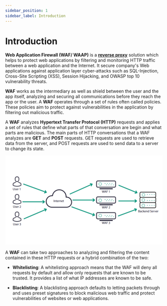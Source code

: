 ```yaml
---
sidebar_position: 1
sidebar_label: Introduction
---
```


# Introduction

**Web Application Firewall (WAF/ WAAP)** is a [**reverse proxy**](/glossary#reverse-proxy) solution which helps to protect web applications by filtering and monitoring HTTP traffic between a web application and the Internet. It secure company's Web applications against application layer cyber-attacks such as SQL-Injection, Cross-Site Scripting (XSS), Session Hijacking, and OWASP top 10 vulnerability threats.  

**WAF** works as the intermediary as well as shield between the user and the app itself, analyzing and securing all communications before they reach the app or the user. A **WAF** operates through a set of rules often called policies. These policies aim to protect against vulnerabilities in the application by filtering out malicious traffic.  

A **WAF** analyzes **Hypertext Transfer Protocol (HTTP)** requests and applies a set of rules that define what parts of that conversation are begin and what parts are malicious. The main parts of HTTP conversations that a WAF analyzes are **GET** and **POST** requests. GET requests are used to retrieve data from the server, and POST requests are used to send data to a server to change its state.  

![haltdos](/img/ce-waf/docs/waf.png)  

A **WAF** can take two approaches to analyzing and filtering the content contained in these HTTP requests or a hybrid combination of the two:  

- **Whitelisting**: A whitelisting approach means that the WAF will deny all requests by default and allow only requests that are known to be trusted. It provides a list of what IP addresses are known to be safe.  

- **Blacklisting**: A blacklisting approach defaults to letting packets through and uses preset signatures to block malicious web traffic and protect vulnerabilities of websites or web applications.